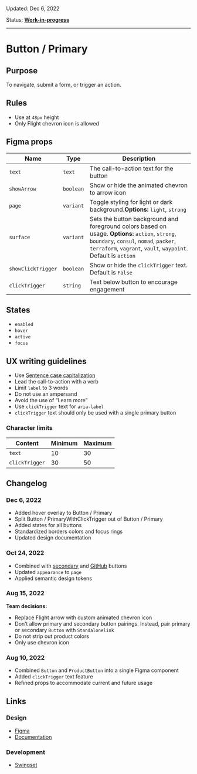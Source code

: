 Updated: Dec 6, 2022

Status: **[Work-in-progress](https://hashicorp-wpl-documentation.vercel.app/guides/can-i-use#work-in-progress)**



---

# Button / Primary

## Purpose

To navigate, submit a form, or trigger an action.

## Rules

* Use at `48px` height
* Only Flight chevron icon is allowed

## Figma props

| Name | Type | Description |
|----|----|----|
| `text` | `text` | The call-to-action text for the button |
| `showArrow` | `boolean` | Show or hide the animated chevron to arrow icon |
| `page` | `variant` | Toggle styling for light or dark background.**Options:** `light`, `strong` |
| `surface` | `variant` | Sets the button background and foreground colors based on usage. **Options:** `action`, `strong`, `boundary`, `consul`, `nomad`, `packer`, `terraform`, `vagrant`, `vault`, `waypoint`. Default is `action` |
| `showClickTrigger` | `boolean` | Show or hide the `clickTrigger` text. Default is `False` |
| `clickTrigger` | `string` | Text below button to encourage engagement |

## States

* `enabled`
* `hover`
* `active`
* `focus`

## UX writing guidelines

* Use [Sentence case capitalization](https://apastyle.apa.org/style-grammar-guidelines/capitalization/sentence-case)
* Lead the call-to-action with a verb
* Limit `label` to 3 words
* Do not use an ampersand
* Avoid the use of “Learn more”
* Use `clickTrigger` text for `aria-label`
* `clickTrigger` text should only be used with a single primary button

### Character limits

| Content | Minimum | Maximum |
|----|----|----|
| `text` | 10 | 30 |
| `clickTrigger` | 30 | 50 |

## Changelog

### Dec 6, 2022

* Added hover overlay to Button / Primary
* Split Button / PrimaryWithClickTrigger out of Button / Primary
* Added states for all buttons
* Standardized borders colors and focus rings
* Updated design documentation

### Oct 24, 2022

* Combined with [secondary](https://hashicorp-wpl-documentation.vercel.app/components/button/secondary) and [GitHub](https://hashicorp-wpl-documentation.vercel.app/components/button/github) buttons
* Updated `appearance` to `page`
* Applied semantic design tokens

### Aug 15, 2022

**Team decisions:**

* Replace Flight arrow with custom animated chevron icon
* Don’t allow primary and secondary button pairings. Instead, pair primary or secondary `Button` with `Standalonelink`
* Do not strip out product colors
* Only use chevron icon

### Aug 10, 2022

* Combined `Button` and `ProductButton` into a single Figma component
* Added `clickTrigger` text feature
* Refined props to accommodate current and future usage

## Links

### Design

* [Figma](https://www.figma.com/file/7cYgDM618stjYUHDqAfRec/branch/OMEgzrp0nOtVags6nwQCyq/Components?node-id=102%3A47)
* [Documentation](https://hashicorp-wpl-documentation.vercel.app/components/button)

### Development

* [Swingset](https://react-components.vercel.app/components/button)


